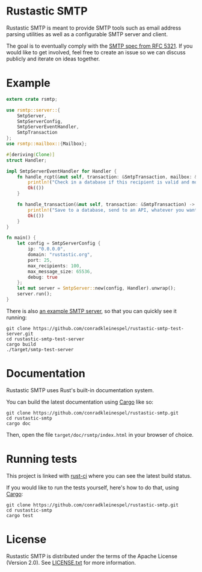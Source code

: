 # Rustastic SMTP

Rustastic SMTP is meant to provide SMTP tools such as email address parsing
utilities as well as a configurable SMTP server and client.

The goal is to eventually comply with the
[SMTP spec from RFC 5321](http://tools.ietf.org/html/rfc5321).
If you would like to get involved, feel free to create an issue so we can discuss publicly and
iterate on ideas together.

# Example

```rust
extern crate rsmtp;

use rsmtp::server::{
    SmtpServer,
    SmtpServerConfig,
    SmtpServerEventHandler,
    SmtpTransaction
};
use rsmtp::mailbox::{Mailbox};

#[deriving(Clone)]
struct Handler;

impl SmtpServerEventHandler for Handler {
    fn handle_rcpt(&mut self, transaction: &SmtpTransaction, mailbox: &Mailbox) -> Result<(), ()> {
        println!("Check in a database if this recipient is valid and more if you want.");
        Ok(())
    }

    fn handle_transaction(&mut self, transaction: &SmtpTransaction) -> Result<(), ()> {
        println!("Save to a database, send to an API, whatever you want :-)");
        Ok(())
    }
}

fn main() {
    let config = SmtpServerConfig {
        ip: "0.0.0.0",
        domain: "rustastic.org",
        port: 25,
        max_recipients: 100,
        max_message_size: 65536,
        debug: true
    };
    let mut server = SmtpServer::new(config, Handler).unwrap();
    server.run();
}
```

There is also
[an example SMTP server](https://github.com/conradkleinespel/rustastic-smtp-test-server), so that
you can quickly see it running:
```shell
git clone https://github.com/conradkleinespel/rustastic-smtp-test-server.git
cd rustastic-smtp-test-server
cargo build
./target/smtp-test-server
```

# Documentation

Rustastic SMTP uses Rust's built-in documentation system.

You can build the latest documentation using [Cargo](http://crates.io/) like so:

```shell
git clone https://github.com/conradkleinespel/rustastic-smtp.git
cd rustastic-smtp
cargo doc
```

Then, open the file `target/doc/rsmtp/index.html` in your browser of choice.

# Running tests

This project is linked with [rust-ci](http://rust-ci.org/conradkleinespel/rustastic-smtp) where
you can see the latest build status.

If you would like to run the tests yourself, here's how to do that, using
[Cargo](http://crates.io/):

```shell
git clone https://github.com/conradkleinespel/rustastic-smtp.git
cd rustastic-smtp
cargo test
```

# License

Rustastic SMTP is distributed under the terms of the Apache License (Version 2.0).
See [LICENSE.txt](LICENSE.txt) for more information.
